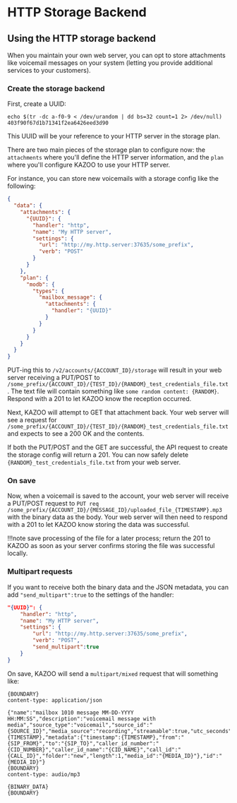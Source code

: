 # HTTP Storage Backend

## Using the HTTP storage backend

When you maintain your own web server, you can opt to store attachments like voicemail messages on your system (letting you provide additional services to your customers).

### Create the storage backend

First, create a UUID:

```shell
echo $(tr -dc a-f0-9 < /dev/urandom | dd bs=32 count=1 2> /dev/null)
403f90f67d1b71341f2ea6426eed3d90
```

This UUID will be your reference to your HTTP server in the storage plan.

There are two main pieces of the storage plan to configure now: the `attachments` where you'll define the HTTP server information, and the `plan` where you'll configure KAZOO to use your HTTP server.

For instance, you can store new voicemails with a storage config like the following:
```json
{
  "data": {
    "attachments": {
      "{UUID}": {
        "handler": "http",
        "name": "My HTTP server",
        "settings": {
          "url": "http://my.http.server:37635/some_prefix",
          "verb": "POST"
        }
      }
    },
    "plan": {
      "modb": {
        "types": {
          "mailbox_message": {
            "attachments": {
              "handler": "{UUID}"
            }
          }
        }
      }
    }
  }
}
```

PUT-ing this to `/v2/accounts/{ACCOUNT_ID}/storage` will result in your web server receiving a PUT/POST to `/some_prefix/{ACCOUNT_ID}/{TEST_ID}/{RANDOM}_test_credentials_file.txt`. The text file will contain something like `some random content: {RANDOM}`. Respond with a 201 to let KAZOO know the reception occurred.

Next, KAZOO will attempt to GET that attachment back. Your web server will see a request for `/some_prefix/{ACCOUNT_ID}/{TEST_ID}/{RANDOM}_test_credentials_file.txt` and expects to see a 200 OK and the contents.

If both the PUT/POST and the GET are successful, the API request to create the storage config will return a 201. You can now safely delete `{RANDOM}_test_credentials_file.txt` from your web server.

### On save

Now, when a voicemail is saved to the account, your web server will receive a PUT/POST request to `PUT req /some_prefix/{ACCOUNT_ID}/{MESSAGE_ID}/uploaded_file_{TIMESTAMP}.mp3` with the binary data as the body. Your web server will then need to respond with a 201 to let KAZOO know storing the data was successful.

!!!note save processing of the file for a later process; return the 201 to KAZOO as soon as your server confirms storing the file was successful locally.

### Multipart requests

If you want to receive both the binary data and the JSON metadata, you can add `"send_multipart":true` to the settings of the handler:

```json
"{UUID}": {
    "handler": "http",
    "name": "My HTTP server",
    "settings": {
        "url": "http://my.http.server:37635/some_prefix",
        "verb": "POST",
        "send_multipart":true
    }
}
```

On save, KAZOO will send a `multipart/mixed` request that will something like:

```
{BOUNDARY}
content-type: application/json

{"name":"mailbox 1010 message MM-DD-YYYY HH:MM:SS","description":"voicemail message with media","source_type":"voicemail","source_id":"{SOURCE_ID}","media_source":"recording","streamable":true,"utc_seconds":{TIMESTAMP},"metadata":{"timestamp":{TIMESTAMP},"from":"{SIP_FROM}","to":"{SIP_TO}","caller_id_number":"{CID_NUMBER}","caller_id_name":"{CID_NAME}","call_id":"{CALL_ID}","folder":"new","length":1,"media_id":"{MEDIA_ID}"},"id":"{MEDIA_ID}"}
{BOUNDARY}
content-type: audio/mp3

{BINARY_DATA}
{BOUNDARY}
```

